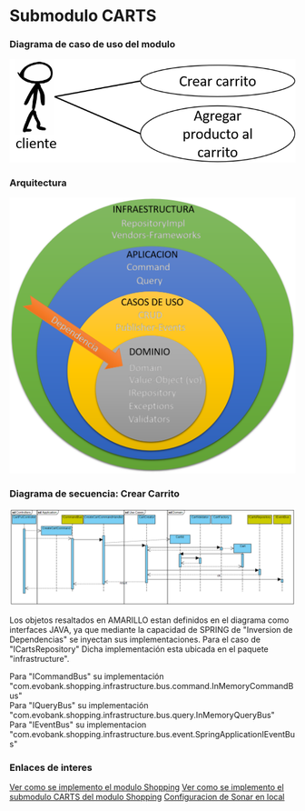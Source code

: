 # Submodulo CARTS
### Diagrama de caso de uso del modulo
![Diagrama de casos de uso del submodulo carts](https://github.com/gotorresevo/proyecto-base-spring-boot/raw/master/assets/UseCasesSubmoduleCarts.png "Diagrama de casos del submodulo carts")

### Arquitectura
![Arquitectura del submodulo](https://github.com/gotorresevo/proyecto-base-spring-boot/raw/master/assets/ArquitecturaComponent.png "Arquitectura del submodulo")

### Diagrama de secuencia: Crear Carrito
![Diagrama de secuencia CREAR CARRITO](https://github.com/gotorresevo/proyecto-base-spring-boot/raw/master/assets/SequenceArchitectureCreateCart.png "Flujo completo desde el llamado al command hasta la publicacion del evento")

Los objetos resaltados en AMARILLO estan definidos en el diagrama como interfaces JAVA, ya que mediante la capacidad de SPRING de "Inversion de Dependencias" se inyectan sus implementaciones. Para el caso de "ICartsRepository" Dicha implementación esta ubicada en el paquete "infrastructure".  

Para "ICommandBus" su implementación "com.evobank.shopping.infrastructure.bus.command.InMemoryCommandBus"  
Para "IQueryBus" su implementación "com.evobank.shopping.infrastructure.bus.query.InMemoryQueryBus"  
Para "IEventBus" su implementacion "com.evobank.shopping.infrastructure.bus.event.SpringApplicationIEventBus"  

### Enlaces de interes
[Ver como se implemento el modulo Shopping](https://github.com/gotorresevo/proyecto-base-spring-boot/tree/master/src/main/java/com/evobank/shopping)
[Ver como se implemento el submodulo CARTS del modulo Shopping](https://github.com/gotorresevo/proyecto-base-spring-boot/tree/master/src/main/java/com/evobank/shopping/submodules/carts)
[Configuracion de Sonar en local](https://github.com/gotorresevo/proyecto-base-spring-boot/tree/master/sonarqube)